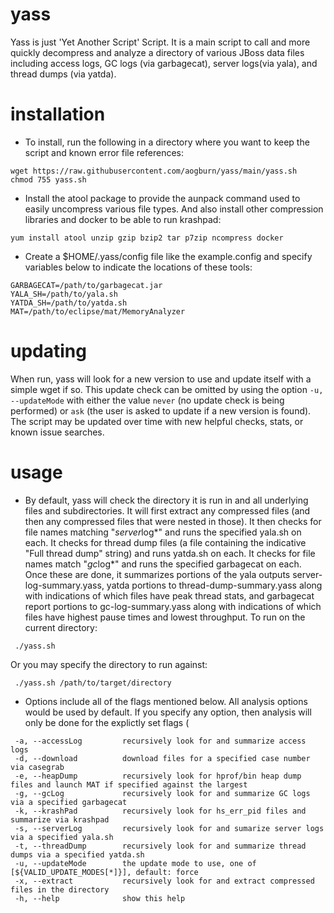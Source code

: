 # yass
Yass is just 'Yet Another Script' Script.  It is a main script to call and more quickly decompress and analyze a directory of various JBoss data files including access logs, GC logs (via garbagecat), server logs(via yala), and thread dumps (via yatda).

# installation
* To install, run the following in a directory where you want to keep the script and known error file references:
```
wget https://raw.githubusercontent.com/aogburn/yass/main/yass.sh
chmod 755 yass.sh
```
* Install the atool package to provide the aunpack command used to easily uncompress various file types.  And also install other compression libraries and docker to be able to run krashpad:
```
yum install atool unzip gzip bzip2 tar p7zip ncompress docker
```
* Create a $HOME/.yass/config file like the example.config and specify variables below to indicate the locations of these tools:
```
GARBAGECAT=/path/to/garbagecat.jar
YALA_SH=/path/to/yala.sh
YATDA_SH=/path/to/yatda.sh
MAT=/path/to/eclipse/mat/MemoryAnalyzer
```

# updating 

When run, yass will look for a new version to use and update itself with a simple wget if so. This update check can be omitted by using the option `-u, --updateMode` with either the value `never` (no update check is being performed) or `ask` (the user is asked to update if a new version is found). The script may be updated over time with new helpful checks, stats, or known issue searches.

# usage

* By default, yass will check the directory it is run in and all underlying files and subdirectories.  It will first extract any compressed files (and then any compressed files that were nested in those).  It then checks for file names matching "*server*log*" and runs the specified yala.sh on each.  It checks for thread dump files (a file containing the indicative "Full thread dump" string) and runs yatda.sh on each.  It checks for file names match "*gc*log*" and runs the specified garbagecat on each.  Once these are done, it summarizes portions of the yala outputs server-log-summary.yass, yatda portions to thread-dump-summary.yass along with indications of which files have peak thread stats, and garbagecat report portions to gc-log-summary.yass along with indications of which files have highest pause times and lowest throughput.  To run on the current directory:
```
 ./yass.sh
```
Or you may specify the directory to run against:
```
 ./yass.sh /path/to/target/directory
```
* Options include all of the flags mentioned below.  All analysis options would be used by default.  If you specify any option, then analysis will only be done for the explictly set flags (
```
 -a, --accessLog         recursively look for and summarize access logs
 -d, --download          download files for a specified case number via casegrab
 -e, --heapDump          recursively look for hprof/bin heap dump files and launch MAT if specified against the largest
 -g, --gcLog             recursively look for and summarize GC logs via a specified garbagecat
 -k, --krashPad          recursively look for hs_err_pid files and summarize via krashpad
 -s, --serverLog         recursively look for and sumarize server logs via a specified yala.sh
 -t, --threadDump        recursively look for and summarize thread dumps via a specified yatda.sh
 -u, --updateMode        the update mode to use, one of [${VALID_UPDATE_MODES[*]}], default: force
 -x, --extract           recursively look for and extract compressed files in the directory
 -h, --help              show this help
```
